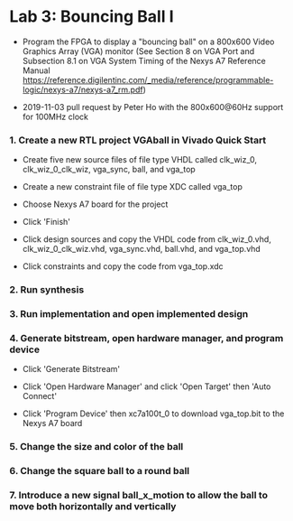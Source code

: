 # Lab 3: Bouncing Ball I

* Program the FPGA to display a "bouncing ball" on a 800x600 Video Graphics Array (VGA) monitor (See Section 8 on VGA Port and Subsection 8.1 on VGA System Timing of the Nexys A7 Reference Manual https://reference.digilentinc.com/_media/reference/programmable-logic/nexys-a7/nexys-a7_rm.pdf)

* 2019-11-03 pull request by Peter Ho with the 800x600@60Hz support for 100MHz clock

### 1. Create a new RTL project VGAball in Vivado Quick Start

* Create five new source files of file type VHDL called clk_wiz_0, clk_wiz_0_clk_wiz, vga_sync, ball, and vga_top

* Create a new constraint file of file type XDC called vga_top

* Choose Nexys A7 board for the project

* Click 'Finish'

* Click design sources and copy the VHDL code from clk_wiz_0.vhd, clk_wiz_0_clk_wiz.vhd, vga_sync.vhd, ball.vhd, and vga_top.vhd

* Click constraints and copy the code from vga_top.xdc

### 2. Run synthesis

### 3. Run implementation and open implemented design

### 4. Generate bitstream, open hardware manager, and program device

* Click 'Generate Bitstream'

* Click 'Open Hardware Manager' and click 'Open Target' then 'Auto Connect'

* Click 'Program Device' then xc7a100t_0 to download vga_top.bit to the Nexys A7 board

### 5. Change the size and color of the ball

### 6. Change the square ball to a round ball

### 7. Introduce a new signal ball_x_motion to allow the ball to move both horizontally and vertically
